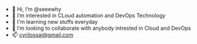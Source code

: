 - 👋 Hi, I’m @seeewhy
- 👀 I’m interested in CLoud automation and DevOps Technology
- 🌱 I'm learning new stuffs everyday
- 💞️ I’m looking to collaborate with anybody intrested in Cloud and DevOps
- 📫 cyrilossai@gmail.com

<!---
seeewhy/seeewhy is a ✨ special ✨ repository because its `README.md` (this file) appears on your GitHub profile.
You can click the Preview link to take a look at your changes.
--->

